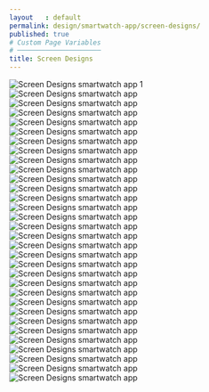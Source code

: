 ```yaml
---
layout   : default
permalink: design/smartwatch-app/screen-designs/
published: true
# Custom Page Variables
# ─────────────────────
title: Screen Designs
---
```



<div class="row" id="screendesign">
    <div class="col-6">
        <img src="{{ '/assets/img/visuals_watch/mockup_watch.png' | relative_url }}" title="Screen Designs smartwatch app 1">
    </div>
    <div class="col-6">
        <img src="{{ '/assets/img/visuals_watch/mockup_watch2.png' | relative_url }}" title="Screen Designs smartwatch app">
    </div>
    <div class="col-6">
<img src="{{ '/assets/img/visuals_watch/mockup_watch3.png' | relative_url }}" title="Screen Designs smartwatch app">
    </div>
    <div class="col-6">
<img src="{{ '/assets/img/visuals_watch/mockup_watch4.png' | relative_url }}" title="Screen Designs smartwatch app">
    </div>
    <div class="col-6">
<img src="{{ '/assets/img/visuals_watch/mockup_watch5.png' | relative_url }}" title="Screen Designs smartwatch app">
    </div>
    <div class="col-6">
<img src="{{ '/assets/img/visuals_watch/mockup_watch6.png' | relative_url }}" title="Screen Designs smartwatch app">
    </div>
    <div class="col-6">
<img src="{{ '/assets/img/visuals_watch/mockup_watch7.png' | relative_url }}" title="Screen Designs smartwatch app">
    </div>
    <div class="col-6">
<img src="{{ '/assets/img/visuals_watch/mockup_watch8.png' | relative_url }}" title="Screen Designs smartwatch app">
    </div>
    <div class="col-6">
<img src="{{ '/assets/img/visuals_watch/mockup_watch9.png' | relative_url }}" title="Screen Designs smartwatch app">
    </div>
    <div class="col-6">
<img src="{{ '/assets/img/visuals_watch/mockup_watch10.png' | relative_url }}" title="Screen Designs smartwatch app">
    </div>
    <div class="col-6">
<img src="{{ '/assets/img/visuals_watch/mockup_watch11.png' | relative_url }}" title="Screen Designs smartwatch app">
    </div>
    <div class="col-6">
<img src="{{ '/assets/img/visuals_watch/mockup_watch12.png' | relative_url }}" title="Screen Designs smartwatch app">
    </div>
    <div class="col-6">
<img src="{{ '/assets/img/visuals_watch/mockup_watch13.png' | relative_url }}" title="Screen Designs smartwatch app">
    </div>
    <div class="col-6">
<img src="{{ '/assets/img/visuals_watch/mockup_watch14.png' | relative_url }}" title="Screen Designs smartwatch app">
    </div>
    <div class="col-6">
<img src="{{ '/assets/img/visuals_watch/mockup_watch15.png' | relative_url }}" title="Screen Designs smartwatch app">
    </div>
    <div class="col-6">
<img src="{{ '/assets/img/visuals_watch/mockup_watch18.png' | relative_url }}" title="Screen Designs smartwatch app">
    </div>
    <div class="col-6">
<img src="{{ '/assets/img/visuals_watch/mockup_watch19.png' | relative_url }}" title="Screen Designs smartwatch app">
    </div>
    <div class="col-6">
<img src="{{ '/assets/img/visuals_watch/mockup_watch20.png' | relative_url }}" title="Screen Designs smartwatch app">
    </div>
    <div class="col-6">
<img src="{{ '/assets/img/visuals_watch/mockup_watch21.png' | relative_url }}" title="Screen Designs smartwatch app">
    </div>
    <div class="col-6">
<img src="{{ '/assets/img/visuals_watch/mockup_watch22.png' | relative_url }}" title="Screen Designs smartwatch app">
    </div>
    <div class="col-6">
<img src="{{ '/assets/img/visuals_watch/mockup_watch23.png' | relative_url }}" title="Screen Designs smartwatch app">
    </div>
    <div class="col-6">
<img src="{{ '/assets/img/visuals_watch/mockup_watch24.png' | relative_url }}" title="Screen Designs smartwatch app">
    </div>
    <div class="col-6">
<img src="{{ '/assets/img/visuals_watch/mockup_watch25.png' | relative_url }}" title="Screen Designs smartwatch app">
    </div>
    <div class="col-6">
<img src="{{ '/assets/img/visuals_watch/mockup_watch26.png' | relative_url }}" title="Screen Designs smartwatch app">
    </div>
    <div class="col-6">
<img src="{{ '/assets/img/visuals_watch/mockup_watch28.png' | relative_url }}" title="Screen Designs smartwatch app">
    </div>
    <div class="col-6">
<img src="{{ '/assets/img/visuals_watch/mockup_watch29.png' | relative_url }}" title="Screen Designs smartwatch app">
    </div>
    <div class="col-6">
<img src="{{ '/assets/img/visuals_watch/mockup_watch30.png' | relative_url }}" title="Screen Designs smartwatch app">
    </div>
    <div class="col-6">
<img src="{{ '/assets/img/visuals_watch/mockup_watch31.png' | relative_url }}" title="Screen Designs smartwatch app">
    </div>
    <div class="col-6">
<img src="{{ '/assets/img/visuals_watch/mockup_watch32.png' | relative_url }}" title="Screen Designs smartwatch app">
    </div>
    <div class="col-6">
<img src="{{ '/assets/img/visuals_watch/mockup_watch33.png' | relative_url }}" title="Screen Designs smartwatch app">
    </div>
    <div class="col-6">
<img src="{{ '/assets/img/visuals_watch/mockup_watch34.png' | relative_url }}" title="Screen Designs smartwatch app">
    </div>
    <div class="col-6">
<img src="{{ '/assets/img/visuals_watch/mockup_watch35.png' | relative_url }}" title="Screen Designs smartwatch app">
    </div>
</div>
